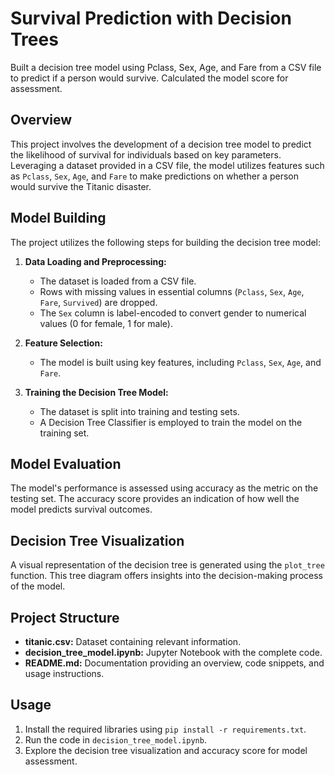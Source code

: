 # Survival Prediction with Decision Trees
Built a decision tree model using Pclass, Sex, Age, and Fare from a CSV file to predict if a person would survive. Calculated the model score for assessment.

## Overview

This project involves the development of a decision tree model to predict the likelihood of survival for individuals based on key parameters. Leveraging a dataset provided in a CSV file, the model utilizes features such as `Pclass`, `Sex`, `Age`, and `Fare` to make predictions on whether a person would survive the Titanic disaster.

## Model Building

The project utilizes the following steps for building the decision tree model:

1. **Data Loading and Preprocessing:**
   - The dataset is loaded from a CSV file.
   - Rows with missing values in essential columns (`Pclass`, `Sex`, `Age`, `Fare`, `Survived`) are dropped.
   - The `Sex` column is label-encoded to convert gender to numerical values (0 for female, 1 for male).

2. **Feature Selection:**
   - The model is built using key features, including `Pclass`, `Sex`, `Age`, and `Fare`.

3. **Training the Decision Tree Model:**
   - The dataset is split into training and testing sets.
   - A Decision Tree Classifier is employed to train the model on the training set.

## Model Evaluation

The model's performance is assessed using accuracy as the metric on the testing set. The accuracy score provides an indication of how well the model predicts survival outcomes.

## Decision Tree Visualization

A visual representation of the decision tree is generated using the `plot_tree` function. This tree diagram offers insights into the decision-making process of the model.

## Project Structure

- **titanic.csv:** Dataset containing relevant information.
- **decision_tree_model.ipynb:** Jupyter Notebook with the complete code.
- **README.md:** Documentation providing an overview, code snippets, and usage instructions.

## Usage

1. Install the required libraries using `pip install -r requirements.txt`.
2. Run the code in `decision_tree_model.ipynb`.
3. Explore the decision tree visualization and accuracy score for model assessment.

